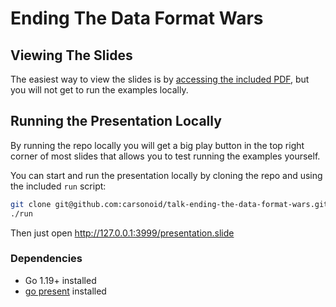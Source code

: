 # Ending The Data Format Wars

## Viewing The Slides

The easiest way to view the slides is by [accessing the included PDF](./Ending%20The%20Data%20Format%20Wars%20-%20Carson%20Anderson.pdf), but you will not
get to run the examples locally.

## Running the Presentation Locally

By running the repo locally you will get a big play button in the top right corner of most slides
that allows you to test running the examples yourself.

You can start and run the presentation locally by cloning the repo and using the
included `run` script:

```sh
git clone git@github.com:carsonoid/talk-ending-the-data-format-wars.git
./run
```

Then just open http://127.0.0.1:3999/presentation.slide

### Dependencies

* Go 1.19+ installed
* [go present](https://pkg.go.dev/golang.org/x/tools/present) installed
